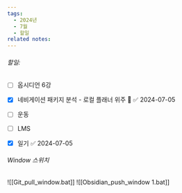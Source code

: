 ```yaml
---
tags:
  - 2024년
  - 7월
  - 할일
related notes:
---
```

###### 할일:
- [ ] 옵시디언 6강
- [x] 네비게이션 패키지 분석 - 로컬 플래너 위주 🔺 ✅ 2024-07-05
- [ ] 운동
- [ ] LMS
- [x] 일기 ✅ 2024-07-05















######  Window 스위치
![[Git_pull_window.bat]]
![[Obsidian_push_window 1.bat]]

